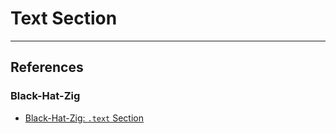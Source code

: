 # Text Section


---
## References

### Black-Hat-Zig

- [Black-Hat-Zig: `.text` Section](https://black-hat-zig.cx330.tw/Basic-Payload-Management/Payload-Placement/dot_text/)